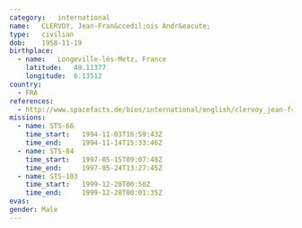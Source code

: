 ```yaml
---
category:	international
name:	CLERVOY, Jean-Fran&ccedil;ois Andr&eacute;
type:	civilian
dob:	1958-11-19
birthplace:
  - name:	Longeville-lès-Metz, France
    latitude:	49.11377
    longitude:	6.13512
country:
  - FRA
references:
  - http://www.spacefacts.de/bios/international/english/clervoy_jean-francois.htm
missions:
  - name: STS-66
    time_start:   1994-11-03T16:59:43Z
    time_end:     1994-11-14T15:33:46Z
  - name: STS-84
    time_start:   1997-05-15T09:07:48Z
    time_end:     1997-05-24T13:27:45Z
  - name: STS-103
    time_start:   1999-12-20T00:50Z
    time_end:     1999-12-28T00:01:35Z
evas:
gender:	Male
---
```

